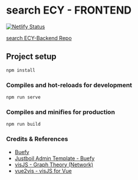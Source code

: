 # search ECY - FRONTEND

[![Netlify Status](https://api.netlify.com/api/v1/badges/3b4eea13-bd0c-4df4-89b1-a75501507b35/deploy-status)](https://app.netlify.com/sites/searchecy/deploys)

[search ECY-Backend Repo](https://github.com/strangest-quark/searchECY-Backend)

## Project setup
```
npm install
```

### Compiles and hot-reloads for development
```
npm run serve
```

### Compiles and minifies for production
```
npm run build
```

### Credits & References 
- [Buefy](https://buefy.org/)
- [Justboil Admin Template - Buefy](https://justboil.me/bulma-admin-template/null)
- [visJS - Graph Theory (Network) ](https://visjs.org/)
- [vue2vis - visJS for Vue](https://github.com/alexcode/vue2vis#readme)

